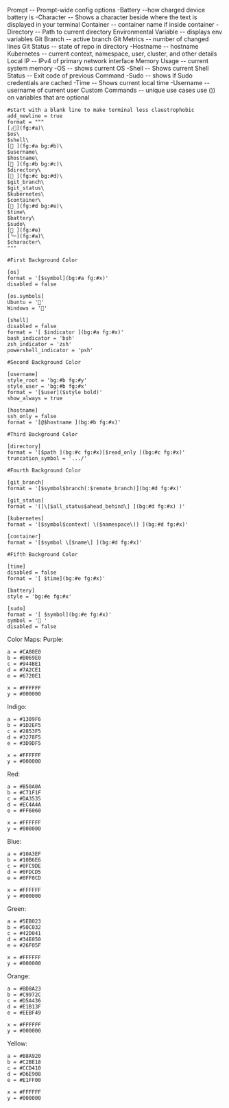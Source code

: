 Prompt -- Prompt-wide config options
-Battery --how charged device battery is
-Character -- Shows a character beside where the text is displayed in your terminal
Container -- container name if inside container
-Directory -- Path to current directory
Environmental Variable -- displays env variables
Git Branch -- active branch
Git Metrics -- number of changed lines
Git Status -- state of repo in directory
-Hostname -- hostname
Kubernetes -- current context, namespace, user, cluster, and other details
Local IP -- IPv4 of primary network interface
Memory Usage -- current system memory
-OS -- shows current OS
-Shell -- Shows current Shell
Status -- Exit code of previous Command
-Sudo -- shows if Sudo credentials are cached
-Time -- Shows current local time
-Username -- username of current user
Custom Commands -- unique use cases
use ()) on variables that are optional
```
#start with a blank line to make terminal less claustrophobic
add_newline = true
format = """
[╭](fg:#a)\
$os\
$shell\
[ ](fg:#a bg:#b)\
$username\
$hostname\
[ ](fg:#b bg:#c)\
$directory\
[ ](fg:#c bg:#d)\
$git_branch\
$git_status\
$kubernetes\
$container\
[ ](fg:#d bg:#e)\
$time\
$battery\
$sudo\
[ ](fg:#e)
[╰─](fg:#a)\
$character\
"""

#First Background Color

[os]
format = '[$symbol](bg:#a fg:#x)'
disabled = false

[os.symbols]
Ubuntu = ''
Windows = ''

[shell]
disabled = false
format = '[ $indicator ](bg:#a fg:#x)'
bash_indicator = 'bsh'
zsh_indicator = 'zsh'
powershell_indicator = 'psh'

#Second Background Color

[username]
style_root = 'bg:#b fg:#y'
style_user = 'bg:#b fg:#x'
format = '[$user]($style bold)'
show_always = true

[hostname]
ssh_only = false
format = '[@$hostname ](bg:#b fg:#x)'

#Third Background Color

[directory]
format = '[$path ](bg:#c fg:#x)[$read_only ](bg:#c fg:#x)'
truncation_symbol = '.../'

#Fourth Background Color

[git_branch]
format = '[$symbol$branch(:$remote_branch)](bg:#d fg:#x)'

[git_status]
format = '([\[$all_status$ahead_behind\] ](bg:#d fg:#x) )'

[kubernetes]
format = '[$symbol$context( \($namespace\)) ](bg:#d fg:#x)'

[container]
format = '[$symbol \[$name\] ](bg:#d fg:#x)'

#Fifth Background Color

[time]
disabled = false
format = '[ $time](bg:#e fg:#x)'

[battery]
style = 'bg:#e fg:#x'

[sudo]
format = '[ $symbol](bg:#e fg:#x)'
symbol = '󰛄 '
disabled = false
```
Color Maps:
Purple:
```
a = #CA80E0
b = #B069E0
c = #944BE1
d = #7A2CE1
e = #6720E1

x = #FFFFFF
y = #000000
```
Indigo:
```
a = #1309F6
b = #1D2EF5
c = #2853F5
d = #3278F5
e = #3D9DF5

x = #FFFFFF
y = #000000
```
Red:
```
a = #B50A0A
b = #C71F1F
c = #DA3535
d = #EC4A4A
e = #FF6060

x = #FFFFFF
y = #000000
```
Blue:
```
a = #10A3EF
b = #10B6E6
c = #0FC9DE
d = #0FDCD5
e = #0FF0CD

x = #FFFFFF
y = #000000
```
Green:
```
a = #5EB023
b = #50C032
c = #42D041
d = #34E050
e = #26F05F

x = #FFFFFF
y = #000000
```
Orange:
```
a = #BD8A23
b = #C9972C
c = #D5A436
d = #E1B13F
e = #EEBF49

x = #FFFFFF
y = #000000
```
Yellow:
```
a = #B8A920
b = #C2BE18
c = #CCD410
d = #D6E908
e = #E1FF00

x = #FFFFFF
y = #000000
```